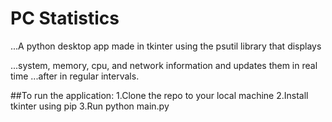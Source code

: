 # PC Statistics

...A python desktop app made in tkinter using the psutil library that displays

...system, memory, cpu, and network information and updates them in real time
...after in regular intervals.

##To run the application:
1.Clone the repo to your local machine
2.Install tkinter using pip
3.Run python main.py
